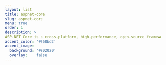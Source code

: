 ```yaml
---
layout: list
title: aspnet-core
slug: aspnet-core
menu: true
order: 1
description: >
ASP.NET Core is a cross-platform, high-performance, open-source framework for building modern, cloud-based, Internet-connected applications. 
accent_color: '#268bd2'
accent_image:
  background: '#202020'
  overlay:    false
---
```

